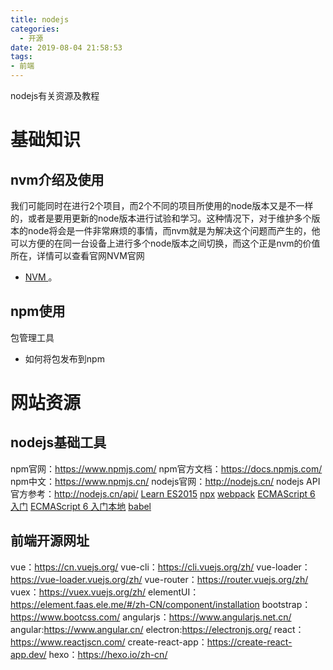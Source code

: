 ```yaml
---
title: nodejs
categories:
  - 开源
date: 2019-08-04 21:58:53
tags:
- 前端
---
```

nodejs有关资源及教程
<!-- more -->
# 基础知识
## nvm介绍及使用
我们可能同时在进行2个项目，而2个不同的项目所使用的node版本又是不一样的，或者是要用更新的node版本进行试验和学习。这种情况下，对于维护多个版本的node将会是一件非常麻烦的事情，而nvm就是为解决这个问题而产生的，他可以方便的在同一台设备上进行多个node版本之间切换，而这个正是nvm的价值所在，详情可以查看官网NVM官网
* [NVM ](https://github.com/nvm-sh/nvm)。

## npm使用
包管理工具
* 如何将包发布到npm

# 网站资源
## nodejs基础工具
npm官网：https://www.npmjs.com/
npm官方文档：https://docs.npmjs.com/
npm中文：https://www.npmjs.cn/
nodejs官网：http://nodejs.cn/
nodejs API官方参考：http://nodejs.cn/api/
[Learn ES2015](https://babeljs.io/docs/en/learn/ '编译欧冠那句')
[npx](http://www.ruanyifeng.com/blog/2019/02/npx.html)
[webpack](https://www.webpackjs.com/)
[ECMAScript 6 入门](http://es6.ruanyifeng.com/)
[ECMAScript 6 入门本地](http://es6.91fox.cn/)
[babel](https://www.babeljs.cn/)

## 前端开源网址
vue：https://cn.vuejs.org/
vue-cli：https://cli.vuejs.org/zh/
vue-loader：https://vue-loader.vuejs.org/zh/
vue-router：https://router.vuejs.org/zh/
vuex：https://vuex.vuejs.org/zh/
elementUI：https://element.faas.ele.me/#/zh-CN/component/installation
bootstrap：https://www.bootcss.com/
angularjs：https://www.angularjs.net.cn/
angular:https://www.angular.cn/
electron:https://electronjs.org/
react：https://www.reactjscn.com/
create-react-app：https://create-react-app.dev/
hexo：https://hexo.io/zh-cn/